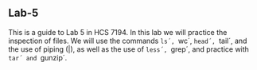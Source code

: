 ## Lab-5
This is a guide to Lab 5 in HCS 7194. In this lab we will practice the inspection of files. We will use the commands `ls´, `wc´, `head´, `tail´, and the use of piping (|), as well as the use of `less´, `grep´, and practice with `tar´ and `gunzip´.

